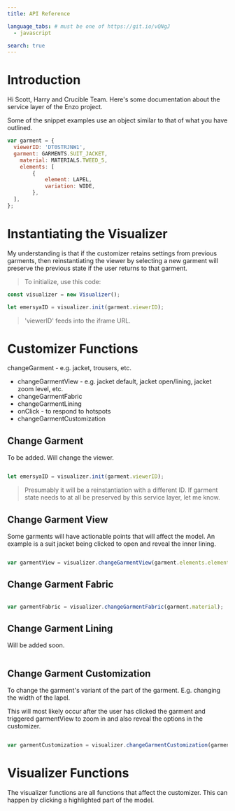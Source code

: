 ```yaml
---
title: API Reference

language_tabs: # must be one of https://git.io/vQNgJ
  - javascript

search: true
---
```


# Introduction

Hi Scott, Harry and Crucible Team. Here's some documentation about the service layer of the Enzo project.

Some of the snippet examples use an object similar to that of what you have outlined.

```javascript
var garment = {
  viewerID: 'DT0STRJNW1',
  garment: GARMENTS.SUIT_JACKET,
	material: MATERIALS.TWEED_5,
	elements: [
		{
			element: LAPEL,
			variation: WIDE,
		},
  ],
};
```

# Instantiating the Visualizer

My understanding is that if the customizer retains settings from previous garments, then reinstantiating the viewer by selecting a new garment will preserve the previous state if the user returns to that garment.

> To initialize, use this code:

```javascript
const visualizer = new Visualizer();

let emersyaID = visualizer.init(garment.viewerID);
```

> 'viewerID' feeds into the iframe URL. 


<!-- <aside class="notice">
You must replace <code>meowmeowmeow</code> with your personal API key.
</aside> -->

# Customizer Functions
 
changeGarment - e.g. jacket, trousers, etc.
- changeGarmentView - e.g. jacket default, jacket open/lining, jacket zoom level, etc.
- changeGarmentFabric
- changeGarmentLining
- onClick - to respond to hotspots
- changeGarmentCustomization

## Change Garment

To be added. Will change the viewer.

```javascript

let emersyaID = visualizer.init(garment.viewerID);
```

> Presumably it will be a reinstantiation with a different ID. If garment state needs to at all be preserved by this service layer, let me know.

## Change Garment View

Some garments will have actionable points that will affect the model. An example is a suit jacket being clicked to open and reveal the inner lining.

```javascript

var garmentView = visualizer.changeGarmentView(garment.elements.element);
```

## Change Garment Fabric

```javascript

var garmentFabric = visualizer.changeGarmentFabric(garment.material);
```


## Change Garment Lining

Will be added soon.

```javascript

```

## Change Garment Customization

To change the garment's variant of the part of the garment. E.g. changing the width of the lapel.

This will most likely occur after the user has clicked the garment and triggered garmentView to zoom in and also reveal the options in the customizer.

```javascript

var garmentCustomization = visualizer.changeGarmentCustomization(garment.elements.element, garment.elements.variation);
```

# Visualizer Functions

The visualizer functions are all functions that affect the customizer. This can happen by clicking a highlighted part of the model. 




